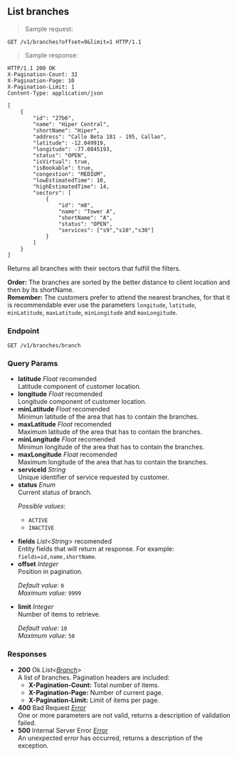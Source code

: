 
## List branches

> Sample request:

```http
GET /v1/branches?offset=9&limit=1 HTTP/1.1
```

> Sample response:

```http
HTTP/1.1 200 OK
X-Pagination-Count: 32
X-Pagination-Page: 10
X-Pagination-Limit: 1
Content-Type: application/json

[
    {
        "id": "27b6",
        "name": "Hiper Central",
        "shortName": "Hiper",
        "address": "Calle Beta 181 - 195, Callao",
        "latitude": -12.049919,
        "longitude": -77.0845193,
        "status": "OPEN",
        "isVirtual": true,
        "isBookable": true,
        "congestion": "MEDIUM",
        "lowEstimatedTime": 10,
        "highEstimatedTime": 14,
        "sectors": [
            {
                "id": "m8",
                "name": "Tower A",
                "shortName": "A",
                "status": "OPEN",
                "services": ["s9","s10","s30"]
            }
        ]
    }
]
```

Returns all branches with their sectors that fulfill the filters.

<aside class="notice">
<strong>Order:</strong> The branches are sorted by the better distance to client location and then by its shortName.
</aside>

<aside class="success">
<strong>Remember:</strong> The customers prefer to attend the nearest branches, for that it is recommendable ever use the parameters <code>longitude</code>, <code>latitude</code>, <code>minLatitude</code>, <code>maxLatitude</code>, <code>minLongitude</code> and <code>maxLongitude</code>.
</aside>

### Endpoint

`GET /v1/branches/branch`

### Query Params

* **latitude** *Float* <span class="recomended-param">recomended</span><br> Latitude component of customer location.
* **longitude** *Float* <span class="recomended-param">recomended</span><br> Longitude component of customer location.
* **minLatitude** *Float* <span class="recomended-param">recomended</span><br> Minimun latitude of the area that has to contain the branches.
* **maxLatitude** *Float* <span class="recomended-param">recomended</span><br> Maximum latitude of the area that has to contain the branches.
* **minLongitude** *Float* <span class="recomended-param">recomended</span><br> Minimun longitude of the area that has to contain the branches.
* **maxLongitude** *Float* <span class="recomended-param">recomended</span><br> Maximum longitude of the area that has to contain the branches.
* **serviceId** *String* <br>Unique identifier of service requested by customer.
* **status** *Enum* <br> Current status of branch. <p>*Possible values*: <ul><li><code>ACTIVE</code></li><li><code>INACTIVE</code></li></ul></p>
* **fields** *List\<String\>* <span class="recomended-param">recomended</span> <br> Entity fields that will return at response. For example: `fields=id,name,shortName`.
* **offset** *Integer* <br> Position in pagination.<p>*Default value:* <code>0</code><br>*Maximum value:* <code>9999</code></p>
* **limit** *Integer* <br> Number of items to retrieve.<p>*Default value:* <code>10</code><br>*Maximum value:* <code>50</code></p>

### Responses

* **200** <span class="verb-description">Ok</span> *List\<[Branch](#branch)\>* <br>A list of branches. Pagination headers are included: <ul><li><strong>X-Pagination-Count:</strong> Total number of items.</li><li><strong>X-Pagination-Page:</strong> Number of current page.</li><li><strong>X-Pagination-Limit:</strong> Limit of items per page.</li></ul>
* **400** <span class="verb-description">Bad Request</span> *[Error](#the-error-object)* <br>One or more parameters are not valid, returns a description of validation failed.
* **500** <span class="verb-description">Internal Server Error</span> *[Error](#the-error-object)* <br>An unexpected error has occurred, returns a description of the exception.
